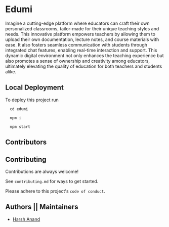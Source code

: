 
# Edumi

Imagine a cutting-edge platform where educators can craft their own personalized classrooms, tailor-made for their unique teaching styles and needs. This innovative platform empowers teachers by allowing them to upload their own documentation, lecture notes, and course materials with ease. It also fosters seamless communication with students through integrated chat features, enabling real-time interaction and support. This dynamic digital environment not only enhances the teaching experience but also promotes a sense of ownership and creativity among educators, ultimately elevating the quality of education for both teachers and students alike.


## Local Deployment

To deploy this project run

```
  cd edumi
```

```
  npm i
```

```
  npm start
```

## Contributors


## Contributing

Contributions are always welcome!

See `contributing.md` for ways to get started.

Please adhere to this project's `code of conduct`.

## Authors || Maintainers

- [Harsh Anand](https://www.github.com/anand-harsh)



